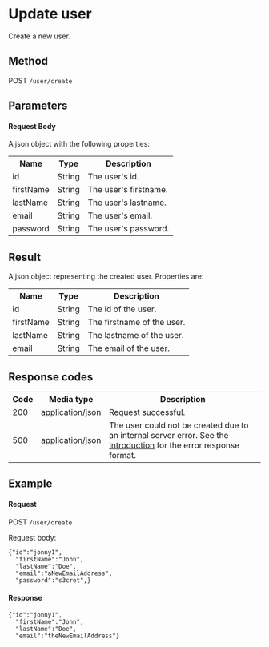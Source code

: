 Update user
===========

Create a new user.


Method
------

POST `/user/create`


Parameters
----------

#### Request Body

A json object with the following properties:

<table class="table table-striped">
  <tr>
    <th>Name</th>
    <th>Type</th>
    <th>Description</th>
  </tr>
  <tr>
    <td>id</td>
    <td>String</td>
    <td>The user's id.</td>
  </tr>
  <tr>
    <td>firstName</td>
    <td>String</td>
    <td>The user's firstname.</td>
  </tr>
  <tr>
    <td>lastName</td>
    <td>String</td>
    <td>The user's lastname.</td>
  </tr>
  <tr>
    <td>email</td>
    <td>String</td>
    <td>The user's email.</td>
  </tr>   
  <tr>
    <td>password</td>
    <td>String</td>
    <td>The user's password.</td>
  </tr>  
</table>


Result
------

A json object representing the created user.
Properties are:

<table class="table table-striped">
  <tr>
    <th>Name</th>
    <th>Type</th>
    <th>Description</th>
  </tr>
  <tr>
    <td>id</td>
    <td>String</td>
    <td>The id of the user.</td>
  </tr>
  <tr>
    <td>firstName</td>
    <td>String</td>
    <td>The firstname of the user.</td>
  </tr>
  <tr>
    <td>lastName</td>
    <td>String</td>
    <td>The lastname of the user.</td>
  </tr>
  <tr>
    <td>email</td>
    <td>String</td>
    <td>The email of the user.</td>
  </tr>   
</table>


Response codes
--------------  

<table class="table table-striped">
  <tr>
    <th>Code</th>
    <th>Media type</th>
    <th>Description</th>
  </tr>
  <tr>
    <td>200</td>
    <td>application/json</td>
    <td>Request successful.</td>
  </tr>
  <tr>
    <td>500</td>
    <td>application/json</td>
    <td>The user could not be created due to an internal server error. See the <a href="/api-references/rest/#!/overview/introduction">Introduction</a> for the error response format.</td>
  </tr>
</table>

Example
-------

#### Request

POST `/user/create`

Request body:

    {"id":"jonny1",
      "firstName":"John",
      "lastName":"Doe",
      "email":"aNewEmailAddress",
      "password":"s3cret",}

#### Response

    {"id":"jonny1",
      "firstName":"John",
      "lastName":"Doe",
      "email":"theNewEmailAddress"}
